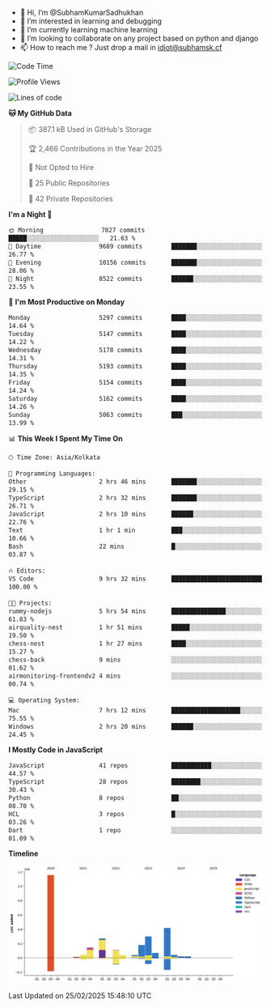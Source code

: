 - 👋 Hi, I’m @SubhamKumarSadhukhan
- 👀 I’m interested in learning and debugging
- 🌱 I’m currently learning machine learning
- 💞️ I’m looking to collaborate on any project based on python and django
- 📫 How to reach me ?
      Just drop a mail in idiot@subhamsk.cf

<!---
SubhamKumarSadhukhan/SubhamKumarSadhukhan is a ✨ special ✨ repository because its `README.md` (this file) appears on your GitHub profile.
You can click the Preview link to take a look at your changes.
--->


<!--START_SECTION:waka-->
![Code Time](http://img.shields.io/badge/Code%20Time-2%2C766%20hrs%2046%20mins-blue)

![Profile Views](http://img.shields.io/badge/Profile%20Views-2-blue)

![Lines of code](https://img.shields.io/badge/From%20Hello%20World%20I%27ve%20Written-2.8%20million%20lines%20of%20code-blue)

**🐱 My GitHub Data** 

> 📦 387.1 kB Used in GitHub's Storage 
 > 
> 🏆 2,466 Contributions in the Year 2025
 > 
> 🚫 Not Opted to Hire
 > 
> 📜 25 Public Repositories 
 > 
> 🔑 42 Private Repositories 
 > 
**I'm a Night 🦉** 

```text
🌞 Morning                7827 commits        █████░░░░░░░░░░░░░░░░░░░░   21.63 % 
🌆 Daytime                9689 commits        ███████░░░░░░░░░░░░░░░░░░   26.77 % 
🌃 Evening                10156 commits       ███████░░░░░░░░░░░░░░░░░░   28.06 % 
🌙 Night                  8522 commits        ██████░░░░░░░░░░░░░░░░░░░   23.55 % 
```
📅 **I'm Most Productive on Monday** 

```text
Monday                   5297 commits        ████░░░░░░░░░░░░░░░░░░░░░   14.64 % 
Tuesday                  5147 commits        ████░░░░░░░░░░░░░░░░░░░░░   14.22 % 
Wednesday                5178 commits        ████░░░░░░░░░░░░░░░░░░░░░   14.31 % 
Thursday                 5193 commits        ████░░░░░░░░░░░░░░░░░░░░░   14.35 % 
Friday                   5154 commits        ████░░░░░░░░░░░░░░░░░░░░░   14.24 % 
Saturday                 5162 commits        ████░░░░░░░░░░░░░░░░░░░░░   14.26 % 
Sunday                   5063 commits        ███░░░░░░░░░░░░░░░░░░░░░░   13.99 % 
```


📊 **This Week I Spent My Time On** 

```text
🕑︎ Time Zone: Asia/Kolkata

💬 Programming Languages: 
Other                    2 hrs 46 mins       ███████░░░░░░░░░░░░░░░░░░   29.15 % 
TypeScript               2 hrs 32 mins       ███████░░░░░░░░░░░░░░░░░░   26.71 % 
JavaScript               2 hrs 10 mins       ██████░░░░░░░░░░░░░░░░░░░   22.76 % 
Text                     1 hr 1 min          ███░░░░░░░░░░░░░░░░░░░░░░   10.66 % 
Bash                     22 mins             █░░░░░░░░░░░░░░░░░░░░░░░░   03.87 % 

🔥 Editors: 
VS Code                  9 hrs 32 mins       █████████████████████████   100.00 % 

🐱‍💻 Projects: 
rummy-nodejs             5 hrs 54 mins       ███████████████░░░░░░░░░░   61.83 % 
airquality-nest          1 hr 51 mins        █████░░░░░░░░░░░░░░░░░░░░   19.50 % 
chess-nest               1 hr 27 mins        ████░░░░░░░░░░░░░░░░░░░░░   15.27 % 
chess-back               9 mins              ░░░░░░░░░░░░░░░░░░░░░░░░░   01.62 % 
airmonitoring-frontendv2 4 mins              ░░░░░░░░░░░░░░░░░░░░░░░░░   00.74 % 

💻 Operating System: 
Mac                      7 hrs 12 mins       ███████████████████░░░░░░   75.55 % 
Windows                  2 hrs 20 mins       ██████░░░░░░░░░░░░░░░░░░░   24.45 % 
```

**I Mostly Code in JavaScript** 

```text
JavaScript               41 repos            ███████████░░░░░░░░░░░░░░   44.57 % 
TypeScript               28 repos            ████████░░░░░░░░░░░░░░░░░   30.43 % 
Python                   8 repos             ██░░░░░░░░░░░░░░░░░░░░░░░   08.70 % 
HCL                      3 repos             █░░░░░░░░░░░░░░░░░░░░░░░░   03.26 % 
Dart                     1 repo              ░░░░░░░░░░░░░░░░░░░░░░░░░   01.09 % 
```



**Timeline**

![Lines of Code chart](https://raw.githubusercontent.com/SubhamKumarSadhukhan/SubhamKumarSadhukhan/main/assets/bar_graph.png)


 Last Updated on 25/02/2025 15:48:10 UTC
<!--END_SECTION:waka-->
